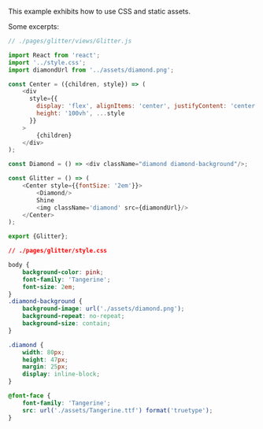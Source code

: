 <!---






    WARNING, READ THIS.
    This is a computed file. Do not edit.
    Edit `/examples/static-assets/readme.template.md` instead.












    WARNING, READ THIS.
    This is a computed file. Do not edit.
    Edit `/examples/static-assets/readme.template.md` instead.












    WARNING, READ THIS.
    This is a computed file. Do not edit.
    Edit `/examples/static-assets/readme.template.md` instead.












    WARNING, READ THIS.
    This is a computed file. Do not edit.
    Edit `/examples/static-assets/readme.template.md` instead.












    WARNING, READ THIS.
    This is a computed file. Do not edit.
    Edit `/examples/static-assets/readme.template.md` instead.






-->

This example exhibits how to use CSS and static assets.

Some excerpts:

~~~js
// ./pages/glitter/views/Glitter.js

import React from 'react';
import '../style.css';
import diamondUrl from '../assets/diamond.png';

const Center = ({children, style}) => (
    <div
      style={{
        display: 'flex', alignItems: 'center', justifyContent: 'center',
        height: '100vh', ...style
      }}
    >
        {children}
    </div>
);

const Diamond = () => <div className="diamond diamond-background"/>;

const Glitter = () => (
    <Center style={{fontSize: '2em'}}>
        <Diamond/>
        Shine
        <img className='diamond' src={diamondUrl}/>
    </Center>
);

export {Glitter};
~~~

~~~css
// ./pages/glitter/style.css

body {
    background-color: pink;
    font-family: 'Tangerine';
    font-size: 2em;
}
.diamond-background {
    background-image: url('./assets/diamond.png');
    background-repeat: no-repeat;
    background-size: contain;
}

.diamond {
    width: 80px;
    height: 47px;
    margin: 25px;
    display: inline-block;
}

@font-face {
    font-family: 'Tangerine';
    src: url('./assets/Tangerine.ttf') format('truetype');
}
~~~

<!---






    WARNING, READ THIS.
    This is a computed file. Do not edit.
    Edit `/examples/static-assets/readme.template.md` instead.












    WARNING, READ THIS.
    This is a computed file. Do not edit.
    Edit `/examples/static-assets/readme.template.md` instead.












    WARNING, READ THIS.
    This is a computed file. Do not edit.
    Edit `/examples/static-assets/readme.template.md` instead.












    WARNING, READ THIS.
    This is a computed file. Do not edit.
    Edit `/examples/static-assets/readme.template.md` instead.












    WARNING, READ THIS.
    This is a computed file. Do not edit.
    Edit `/examples/static-assets/readme.template.md` instead.






-->
